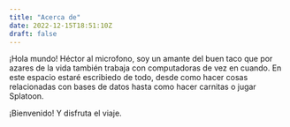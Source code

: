```yaml
---
title: "Acerca de"
date: 2022-12-15T18:51:10Z
draft: false
---
```


¡Hola mundo! Héctor al microfono, soy un amante del buen taco que por azares de la vida también trabaja con computadoras de vez en cuando. En este espacio estaré escribiedo de todo, desde como hacer cosas relacionadas con bases de datos hasta como hacer carnitas o jugar Splatoon.

¡Bienvenido! Y disfruta el viaje.
